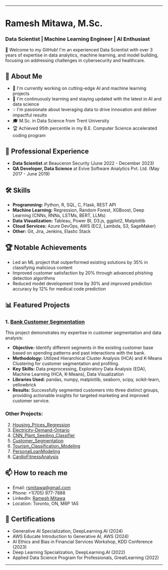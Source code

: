 ---

# Ramesh Mitawa, M.Sc.
### Data Scientist | Machine Learning Engineer | AI Enthusiast

👋 Welcome to my GitHub! I'm an experienced Data Scientist with over 3 years of expertise in data analytics, machine learning, and model building, focusing on addressing challenges in cybersecurity and healthcare.

## 🚀 About Me

- 🔭 I'm currently working on cutting-edge AI and machine learning projects
- 🌱 I'm continuously learning and staying updated with the latest in AI and data science
- 💡 I'm passionate about leveraging data to drive innovation and deliver impactful results
- 🎓 M.Sc. in Data Science from Trent University
- 🏆 Achieved 95th percentile in my B.E. Computer Science accelerated coding program

## 💼 Professional Experience

- **Data Scientist** at Beauceron Security (June 2022 - December 2023)
- **QA Developer, Data Science** at Evive Software Analytics Pvt. Ltd. (May 2017 - June 2019)

## 🛠 Skills

- **Programming:** Python, R, SQL, C, Flask, REST API
- **Machine Learning:** Regression, Random Forest, XGBoost, Deep Learning (CNNs, RNNs, LSTMs, BERT, LLMs)
- **Data Visualization:** Tableau, Power BI, D3.js, ggplot2, Matplotlib
- **Cloud Services:** Azure DevOps, AWS (EC2, Lambda, S3, SageMaker)
- **Other:** Git, Jira, Jenkins, Elastic Stack

## 🏆 Notable Achievements

- Led an ML project that outperformed existing solutions by 35% in classifying malicious content
- Improved customer satisfaction by 20% through advanced phishing detection algorithms
- Reduced model development time by 30% and improved prediction accuracy by 12% for medical code prediction

## 📊 Featured Projects

### 1. [Bank Customer Segmentation](https://github.com/YourGitHub/Bank_Customers_Churn_Model)

This project demonstrates my expertise in customer segmentation and data analysis:

- **Objective:** Identify different segments in the existing customer base based on spending patterns and past interactions with the bank.
- **Methodology:** Utilized Hierarchical Cluster Analysis (HCA) and K-Means Clustering for customer segmentation and profiling.
- **Key Skills:** Data preprocessing, Exploratory Data Analysis (EDA), Machine Learning (HCA, K-Means), Data Visualization
- **Libraries Used:** pandas, numpy, matplotlib, seaborn, scipy, scikit-learn, yellowbrick
- **Results:** Successfully segmented customers into three distinct groups, providing actionable insights for targeted marketing and improved customer service.

### Other Projects:

2. [Housing_Prices_Regression](https://github.com/YourGitHub/Housing_Prices_Regression)
3. [Electricity-Demand-Ontario](https://github.com/YourGitHub/Electricity-Demand-Ontario)
4. [CNN_Plant_Seeding_Classifier](https://github.com/YourGitHub/CNN_Plant_Seeding_Classifier)
5. [Customer_Segmentation](https://github.com/YourGitHub/Customer_Segmentation)
6. [Tourism_Classification_Modeling](https://github.com/YourGitHub/Tourism_Classification_Modeling)
7. [PersonalLoanModeling](https://github.com/YourGitHub/PersonalLoanModeling)
8. [CardioFitnessAnalysis](https://github.com/YourGitHub/CardioFitnessAnalysis)

## 📫 How to reach me

- Email: rsmitawa@gmail.com
- Phone: +1(705) 977-7888
- LinkedIn: [Ramesh Mitawa](Your_LinkedIn_URL)
- Location: Toronto, ON, M6P 1A5

## 📜 Certifications

- Generative AI Specialization, DeepLearning.AI (2024)
- AWS Educate Introduction to Generative AI, AWS (2024)
- AI Ethics and Bias in Financial Services Workshop, KDD Conference (2023)
- Deep Learning Specialization, DeepLearning.AI (2022)
- Applied Data Science Program for Professionals, GreatLearning (2022)

---